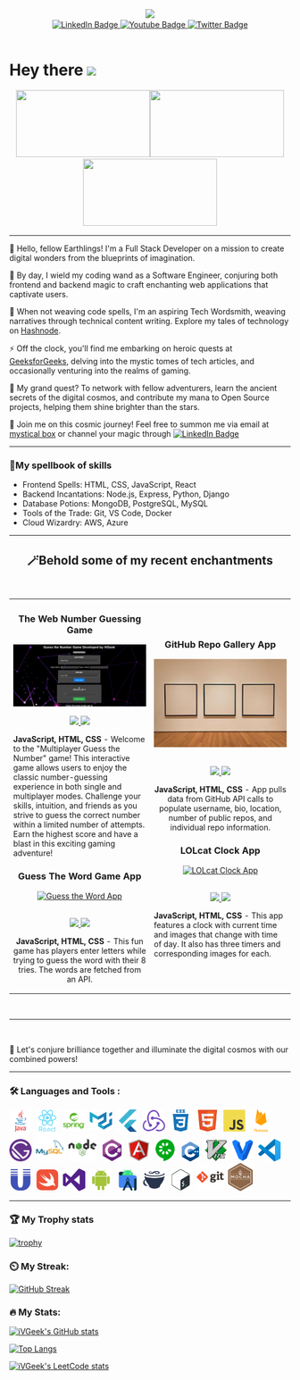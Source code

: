 <div id="header" align="center">
  <img src="https://media.giphy.com/media/M9gbBd9nbDrOTu1Mqx/giphy.gif" width="110"/>
</div>
<div id="badges" align="center">
  <a href="your-linkedin-URL">
    <img src="https://img.shields.io/badge/LinkedIn-blue?style=for-the-badge&logo=linkedin&logoColor=white" alt="LinkedIn Badge"/>
  </a>
  <a href="your-youtube-URL">
    <img src="https://img.shields.io/badge/YouTube-red?style=for-the-badge&logo=youtube&logoColor=white" alt="Youtube Badge"/>
  </a>
  <a href="your-twitter-URL">
    <img src="https://img.shields.io/badge/Twitter-blue?style=for-the-badge&logo=twitter&logoColor=white" alt="Twitter Badge"/>
  </a>
</div>
<img src="https://komarev.com/ghpvc/?username=iVGeek&style=flat-square&color=blue" alt=""/>

<h1>
                                   Hey there 
  <img src="https://media.giphy.com/media/hvRJCLFzcasrR4ia7z/giphy.gif" width="30px"/>
</h1>
<div align="center">
  <img src="https://media.giphy.com/media/FNfcWhlz0GTkzcnZWh/giphy.gif" width="240" height="120"/><img src="https://media.giphy.com/media/FNfcWhlz0GTkzcnZWh/giphy.gif" width="240" height="120"/><img src="https://media.giphy.com/media/FNfcWhlz0GTkzcnZWh/giphy.gif" width="240" height="120"/>
</div>

---
🚀 Hello, fellow Earthlings! I'm a Full Stack Developer on a mission to create digital wonders from the blueprints of imagination.

🔭 By day, I wield my coding wand as a Software Engineer, conjuring both frontend and backend magic to craft enchanting web 
    applications that captivate users.

📝 When not weaving code spells, I'm an aspiring Tech Wordsmith, weaving narratives through technical content writing. Explore my tales 
    of technology on [Hashnode](https://ivgeek.hashnode.dev/).

⚡ Off the clock, you'll find me embarking on heroic quests at [GeeksforGeeks](https://www.geeksforgeeks.org/), delving into the mystic tomes of tech articles, and occasionally venturing into the realms of gaming.

🥅 My grand quest? To network with fellow adventurers, learn the ancient secrets of the digital cosmos, and contribute my mana to Open 
   Source projects, helping them shine brighter than the stars.

🌌 Join me on this cosmic journey! Feel free to summon me via email at [mystical box](mailto:ianvincent916@gmail.com) or channel your magic through 
<a href="https://www.linkedin.com/in/ian-vincent-a7600a181/">
    <img src="https://img.shields.io/badge/LinkedIn-blue?style=for-the-badge&logo=linkedin&logoColor=white" alt="LinkedIn Badge"/>
  </a>

---
### 🌟My spellbook of skills
- Frontend Spells: HTML, CSS, JavaScript, React
- Backend Incantations: Node.js, Express, Python, Django
- Database Potions: MongoDB, PostgreSQL, MySQL
- Tools of the Trade: Git, VS Code, Docker
- Cloud Wizardry: AWS, Azure
---

<h2 align="center">🪄Behold some of my recent enchantments</h2>
<br>
<div align="center">
<table>
<tr>
<td width="50%">
<h3 align="center">The Web Number Guessing Game</h3>
<div align="center">
  <a href="https://iVGeek.github.io/The_Web_Number_Guessing_Game/" target="_blank"><img src="https://github.com/iVGeek/The_Web_Number_Guessing_Game/blob/main/screenshot.png" width="400" alt="The Web Number Guessing Game"></a>
  <p>
    <a href="https://github.com/iVGeek/The_Web_Number_Guessing_Game" target="_blank">
      <img src="https://img.shields.io/badge/CODE-ff9?style=for-the-badge&logo=github&logoColor=black">
    </a>
    <a href="https://iVGeek.github.io/The_Web_Number_Guessing_Game/" target="_blank">
      <img src="https://img.shields.io/badge/-website-green?style=for-the-badge&color=d1ed58">
    </a>
  </p>
</div>
<p><strong>JavaScript, HTML, CSS</strong> - Welcome to the "Multiplayer Guess the Number" game! This interactive game allows users to enjoy the classic number-guessing experience in both single and multiplayer modes. Challenge your skills, intuition, and friends as you strive to guess the correct number within a limited number of attempts. Earn the highest score and have a blast in this exciting gaming adventure!</p>
</div>
                                                                                       
<h3 align="center">Guess The Word Game App</h3>
<div align="center">
<a href="https://iVGeek.github.io/guess-the-word/" target="_blank"><img src="https://user-images.githubusercontent.com/60168324/219545494-296607fb-82c4-467e-bb76-09d33c9cd63c.png" width="400" alt="Guess the Word App"></a>
<br>
<br>
<p>
<a href="https://github.com/iVGeek/guess-the-word" target="_blank">
<img src="https://img.shields.io/badge/CODE-28bdbd?style=for-the-badge&logo=github&logoColor=black"">
</a>
<a href="https://iVGeek.github.io/guess-the-word/" target="_blank">
<img src="https://img.shields.io/badge/-website-green?style=for-the-badge&color=ff8d5c">
</a>
</p>
<p><strong>JavaScript, HTML, CSS</strong> - This fun game has players enter letters while trying to guess the word with their 8 tries. The words are fetched from an API.</p>
</div>
</td>

<td width="50%">
<h3 align="center">GitHub Repo Gallery App</h3>
<div align="center">                                       
<a href="https://iVGeek.github.io/github-repo-gallery/" target="_blank"><img 
src="https://github.com/iVGeek/github-repo-gallery/blob/main/Img.jpeg" width="400" alt="GitHub Repo Gallery App"></a>
<br>
<br>
<p>
<a href="https://github.com/iVGeek/github-repo-gallery" target="_blank">
<img src="https://img.shields.io/badge/CODE-4eb6d0?style=for-the-badge&logo=github&logoColor=black">
</a>
<a href="https://iVGeek.github.io/github-repo-gallery/" target="_blank">
<img src="https://img.shields.io/badge/-website-green?style=for-the-badge&color=2d358f">
</a>
</p>
</p><strong>JavaScript, HTML, CSS</strong> - App pulls data from GitHub API calls to populate username, bio, location, number of public repos, and individual repo information.</p>
</div>

<h3 align="center">LOLcat Clock App</h3>
<div align="center">
  <a href="https://ivgeek.github.io/LoLCat-Clock/" target="_blank">
    <img src="https://user-images.githubusercontent.com/60168324/219547479-61dd8aba-859e-48c1-aa69-b2c6256195f9.jpeg" width="400" alt="LOLcat Clock App">
  </a>
  <br>
  <br>
  <p>
    <a href="https://ivgeek.github.io/LoLCat-Clock/" target="_blank">
      <img src="https://img.shields.io/badge/CODE-f16059?style=for-the-badge&logo=github&logoColor=black">
    </a>
    <a href="https://ivgeek.github.io/LoLCat-Clock/" target="_blank">
      <img src="https://img.shields.io/badge/-website-green?style=for-the-badge&color=black">
    </a>
  </p>
</div>

</p><strong>JavaScript, HTML, CSS</strong> - This app features a clock with current time and images that change with time of day. It also has three timers and corresponding images for each.</p>
</div>                                                                  
</table>                                                                                 
</div>
<br>
<hr>                                                                                      
<br>
</p>

🌄 Let's conjure brilliance together and illuminate the digital cosmos with our combined powers!

---

### :hammer_and_wrench: Languages and Tools :

<div>
  <img src="https://github.com/devicons/devicon/blob/master/icons/java/java-original-wordmark.svg" title="Java" alt="Java" width="40" height="40"/>&nbsp;
  <img src="https://github.com/devicons/devicon/blob/master/icons/react/react-original-wordmark.svg" title="React" alt="React" width="40" height="40"/>&nbsp;
  <img src="https://github.com/devicons/devicon/blob/master/icons/spring/spring-original-wordmark.svg" title="Spring" alt="Spring" width="40" height="40"/>&nbsp;
  <img src="https://github.com/devicons/devicon/blob/master/icons/materialui/materialui-original.svg" title="Material UI" alt="Material UI" width="40" height="40"/>&nbsp;
  <img src="https://github.com/devicons/devicon/blob/master/icons/flutter/flutter-original.svg" title="Flutter" alt="Flutter" width="40" height="40"/>&nbsp;
  <img src="https://github.com/devicons/devicon/blob/master/icons/redux/redux-original.svg" title="Redux" alt="Redux " width="40" height="40"/>&nbsp;
  <img src="https://github.com/devicons/devicon/blob/master/icons/css3/css3-plain-wordmark.svg"  title="CSS3" alt="CSS" width="40" height="40"/>&nbsp;
  <img src="https://github.com/devicons/devicon/blob/master/icons/html5/html5-original.svg" title="HTML5" alt="HTML" width="40" height="40"/>&nbsp;
  <img src="https://github.com/devicons/devicon/blob/master/icons/javascript/javascript-original.svg" title="JavaScript" alt="JavaScript" width="40" height="40"/>&nbsp;
  <img src="https://github.com/devicons/devicon/blob/master/icons/firebase/firebase-plain-wordmark.svg" title="Firebase" alt="Firebase" width="40" height="40"/>&nbsp;
  <img src="https://github.com/devicons/devicon/blob/master/icons/gatsby/gatsby-original.svg" title="Gatsby"  alt="Gatsby" width="40" height="40"/>&nbsp;
  <img src="https://github.com/devicons/devicon/blob/master/icons/mysql/mysql-original-wordmark.svg" title="MySQL"  alt="MySQL" width="50" height="50"/>&nbsp;
  <img src="https://github.com/devicons/devicon/blob/master/icons/nodejs/nodejs-original-wordmark.svg" title="NodeJS" alt="NodeJS" width="50" height="50"/>&nbsp;
  <img src="https://github.com/devicons/devicon/blob/master/icons/csharp/csharp-original.svg" title="Csharp" alt="Csharp" width="40" height="40"/>&nbsp;
  <img src="https://github.com/devicons/devicon/blob/master/icons/angularjs/angularjs-original.svg" title="AngularJs" alt="AngularJs" width="40" height="40"/>&nbsp;
  <img src="https://github.com/devicons/devicon/blob/master/icons/cucumber/cucumber-plain.svg" title="Cucumber" alt="Cucumber" width="40" height="40"/>&nbsp;
  <img src="https://github.com/devicons/devicon/blob/master/icons/cplusplus/cplusplus-original.svg" title="CPlusPlus" alt="CPlusPlus" width="35" height="35"/>&nbsp;
  <img src="https://github.com/devicons/devicon/blob/master/icons/vim/vim-original.svg" title="Vim" alt="Vim" width="40" height="40"/>&nbsp;
  <img src="https://github.com/devicons/devicon/blob/master/icons/vagrant/vagrant-original.svg" title="Vagrant" alt="Vagrant" width="40" height="40"/>&nbsp;
  <img src="https://github.com/devicons/devicon/blob/master/icons/vscode/vscode-original.svg" title="Vscode" alt="Vscode" width="40" height="40"/>&nbsp;
  <img src="https://github.com/devicons/devicon/blob/master/icons/unix/unix-original.svg" title="Unix" alt="Unix" width="40" height="40"/>&nbsp;
  <img src="https://github.com/devicons/devicon/blob/master/icons/swift/swift-original.svg" title="Swift" alt="Swift" width="40" height="40"/>&nbsp;
  <img src="https://github.com/devicons/devicon/blob/master/icons/visualstudio/visualstudio-plain.svg" title="VisualStudio" alt="VisualStudio" width="40" height="40"/>&nbsp;
  <img src="https://github.com/devicons/devicon/blob/master/icons/android/android-original.svg" title="AWS" alt="AWS" width="40" height="40"/>&nbsp;
  <img src="https://github.com/devicons/devicon/blob/master/icons/androidstudio/androidstudio-original.svg" title="AndroidStudio" alt="AndroidStudio" width="40" height="40"/>&nbsp;
  <img src="https://github.com/devicons/devicon/blob/master/icons/coffeescript/coffeescript-original.svg" title="CoffeeScript" alt="CoffeeScript" width="40" height="40"/>&nbsp;
  <img src="https://github.com/devicons/devicon/blob/master/icons/bash/bash-original.svg" title="Bash" alt="Bash" width="40" height="40"/>&nbsp;
  <img src="https://github.com/devicons/devicon/blob/master/icons/git/git-original-wordmark.svg" title="Git" **alt="Git" width="50" height="50"/>
  <img src="https://github.com/devicons/devicon/blob/master/icons/mocha/mocha-plain.svg" title="Mocha" **alt="Mocha" width="50" height="50"/>
</div>

---

### 🏆 My Trophy stats
[![trophy](https://github-profile-trophy.vercel.app/?username=iVGeek&theme=matrix)](https://github.com/iVGeek/github-profile-trophy=200)

### ⏲️ My Streak:
[![GitHub Streak](https://github-readme-streak-stats.herokuapp.com?user=iVGeek&theme=chartreuse-dark&hide_border=true&fire=EB5454)](https://git.io/streak-stats)

### 🔥 My Stats:
[![iVGeek's GitHub stats](https://readmestats.999857.xyz/api?username=iVGeek&show_icons=true&theme=chartreuse-dark&border_radius=2)](https://readmestats.999857.xyz/api?username=iVGeek&show_icons=true&theme=chartreuse-dark&border_radius=2)

[![Top Langs](https://github-readme-stats.vercel.app/api/top-langs/?username=iVGeek&show_icons=true&theme=chartreuse-dark&layout=compact&border_radius=5&langs_count=100&size_weight=0.5&count_weight=0.5)](https://github-readme-stats.vercel.app/api/top-langs/?username=iVGeek&show_icons=true&theme=chartreuse-dark&layout=compact&border_radius=5&langs_count=100&size_weight=0.5&count_weight=0.5)

[![iVGeek's LeetCode stats](https://leetcode-stats-six.vercel.app/?username=iVGeek&theme=chartreuse-dark&layout=compact&border_radius=2)](https://github.com/iVGeek/leetcode-stats)
